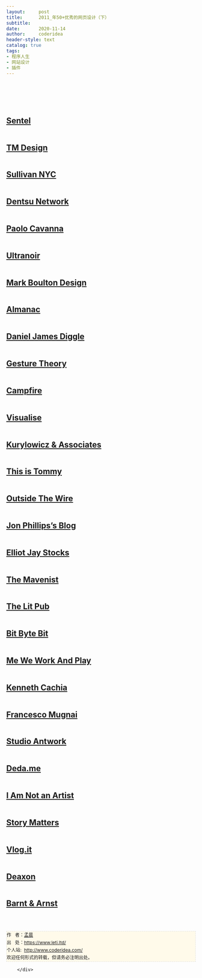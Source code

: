 ```yaml
---
layout:     post
title:      2011_年50+优秀的网页设计（下）
subtitle:   
date:       2020-11-14
author:     coderidea
header-style: text
catalog: true
tags:
- 程序人生
- 网站设计
- 插件
--- 
```

<div class="postBody">
			<div id="cnblogs_post_body" class="blogpost-body"><p> </p>
<p> </p>
<p><a href="http://www.imaginista.ca/"><img src="http://speckyboy.com/wp-content/uploads/2011/12/topwebdesign19.jpg" alt="" /></a></p>
<h2><a href="http://sentel.co/">Sentel</a></h2>
<p><a href="http://sentel.co/"><img src="http://speckyboy.com/wp-content/uploads/2011/12/topwebdesign20.jpg" alt="" /></a></p>
<h2><a href="http://www.tmdesign.sk/">TM Design</a></h2>
<p><a href="http://www.tmdesign.sk/"><img src="http://speckyboy.com/wp-content/uploads/2011/12/topwebdesign21.jpg" alt="" /></a></p>
<h2><a href="http://www.sullivannyc.com/">Sullivan NYC</a></h2>
<p><a href="http://www.sullivannyc.com/"><img src="http://speckyboy.com/wp-content/uploads/2011/12/topwebdesign23.jpg" alt="" /></a></p>
<h2><a href="http://dentsunetwork.com/#/today">Dentsu Network</a></h2>
<p><a href="http://dentsunetwork.com/#/today"><img src="http://speckyboy.com/wp-content/uploads/2011/12/topwebdesign24.jpg" alt="" /></a></p>
<h2><a href="http://www.paolocavanna.it/">Paolo Cavanna</a></h2>
<p><a href="http://www.paolocavanna.it/"><img src="http://speckyboy.com/wp-content/uploads/2011/12/topwebdesign25.jpg" alt="" /></a></p>
<h2><a href="http://ultranoir.com/en/#!/home/">Ultranoir</a></h2>
<p><a href="http://ultranoir.com/en/#!/home/"><img src="http://speckyboy.com/wp-content/uploads/2011/12/topwebdesign26.jpg" alt="" /></a></p>
<h2><a href="http://www.markboultondesign.com/">Mark Boulton Design</a></h2>
<p><a href="http://www.markboultondesign.com/"><img src="http://speckyboy.com/wp-content/uploads/2011/12/topwebdesign27.jpg" alt="" /></a></p>
<h2><a href="http://www.brandalmanac.com/">Almanac</a></h2>
<p><a href="http://www.brandalmanac.com/"><img src="http://speckyboy.com/wp-content/uploads/2011/12/topwebdesign28.jpg" alt="" /></a></p>
<h2><a href="http://www.danieldiggle.com/">Daniel James Diggle</a></h2>
<p><a href="http://www.danieldiggle.com/"><img src="http://speckyboy.com/wp-content/uploads/2011/12/topwebdesign29.jpg" alt="" /></a></p>
<h2><a href="http://www.gesturetheory.com/">Gesture Theory</a></h2>
<p><a href="http://www.gesturetheory.com/"><img src="http://speckyboy.com/wp-content/uploads/2011/12/topwebdesign30.jpg" alt="" /></a></p>
<h2><a href="http://campfirenyc.com/">Campfire</a></h2>
<p><a href="http://campfirenyc.com/"><img src="http://speckyboy.com/wp-content/uploads/2011/12/topwebdesign31.jpg" alt="" /></a></p>
<h2><a href="http://visualise.ca/">Visualise</a></h2>
<p><a href="http://visualise.ca/"><img src="http://speckyboy.com/wp-content/uploads/2011/12/topwebdesign32.jpg" alt="" /></a></p>
<h2><a href="http://www.apaka.com.pl/#/projekty/case-studies/">Kurylowicz &amp; Associates</a></h2>
<p><a href="http://www.apaka.com.pl/#/projekty/case-studies/"><img src="http://speckyboy.com/wp-content/uploads/2011/12/topwebdesign33.jpg" alt="" /></a></p>
<h2><a href="http://www.thisistommy.com/">This is Tommy</a></h2>
<p><a href="http://www.thisistommy.com/"><img src="http://speckyboy.com/wp-content/uploads/2011/12/topwebdesign34.jpg" alt="" /></a></p>
<h2><a href="http://www.outsidethewirellc.com/">Outside The Wire</a></h2>
<p><a href="http://www.outsidethewirellc.com/"><img src="http://speckyboy.com/wp-content/uploads/2011/12/topwebdesign35.jpg" alt="" /></a></p>
<h2><a href="http://blog.jonphillips.ca/">Jon Phillips’s Blog</a></h2>
<p><a href="http://blog.jonphillips.ca/"><img src="http://speckyboy.com/wp-content/uploads/2011/12/topwebdesign36.jpg" alt="" /></a></p>
<h2><a href="http://elliotjaystocks.com/">Elliot Jay Stocks</a></h2>
<p><a href="http://elliotjaystocks.com/"><img src="http://speckyboy.com/wp-content/uploads/2011/12/topwebdesign37.jpg" alt="" /></a></p>
<h2><a href="http://www.themavenist.org/02-cartoons-forkedreality/index.html">The Mavenist</a></h2>
<p><a href="http://www.themavenist.org/02-cartoons-forkedreality/index.html"><img src="http://speckyboy.com/wp-content/uploads/2011/12/topwebdesign38.jpg" alt="" /></a></p>
<h2><a href="http://thelitpub.com/">The Lit Pub</a></h2>
<p><a href="http://thelitpub.com/"><img src="http://speckyboy.com/wp-content/uploads/2011/12/topwebdesign39.jpg" alt="" /></a></p>
<h2><a href="http://www.bitbytebit.co.uk/">Bit Byte Bit</a></h2>
<p><a href="http://www.bitbytebit.co.uk/"><img src="http://speckyboy.com/wp-content/uploads/2011/12/topwebdesign40.jpg" alt="" /></a></p>
<h2><a href="http://www.me-we.be/">Me We Work And Play</a></h2>
<p><a href="http://www.me-we.be/"><img src="http://speckyboy.com/wp-content/uploads/2011/12/topwebdesign41.jpg" alt="" /></a></p>
<h2><a href="http://kennethcachia.com/#home">Kenneth Cachia</a></h2>
<p><a href="http://kennethcachia.com/#home"><img src="http://speckyboy.com/wp-content/uploads/2011/12/topwebdesign42.jpg" alt="" /></a></p>
<h2><a href="http://www.francescomugnai.com/">Francesco Mugnai</a></h2>
<p><a href="http://www.francescomugnai.com/"><img src="http://speckyboy.com/wp-content/uploads/2011/12/topwebdesign43.jpg" alt="" /></a></p>
<h2><a href="http://studioantwork.com/">Studio Antwork</a></h2>
<p><a href="http://studioantwork.com/"><img src="http://speckyboy.com/wp-content/uploads/2011/12/topwebdesign44.jpg" alt="" /></a></p>
<h2><a href="http://deda.me/">Deda.me</a></h2>
<p><a href="http://deda.me/"><img src="http://speckyboy.com/wp-content/uploads/2011/12/topwebdesign45.jpg" alt="" /></a></p>
<h2><a href="http://www.iamnotanartist.org/index.php">I Am Not an Artist</a></h2>
<p><a href="http://www.iamnotanartist.org/index.php"><img src="http://speckyboy.com/wp-content/uploads/2011/12/topwebdesign46.jpg" alt="" /></a></p>
<h2><a href="http://storymatters.com/showcase/grand-things">Story Matters</a></h2>
<p><a href="http://storymatters.com/showcase/grand-things"><img src="http://speckyboy.com/wp-content/uploads/2011/12/topwebdesign47.jpg" alt="" /></a></p>
<h2><a href="http://vlog.it/">Vlog.it</a></h2>
<p><a href="http://vlog.it/"><img src="http://speckyboy.com/wp-content/uploads/2011/12/topwebdesign48.jpg" alt="" /></a></p>
<h2><a href="http://deaxon.com/">Deaxon</a></h2>
<p><a href="http://deaxon.com/"><img src="http://speckyboy.com/wp-content/uploads/2011/12/topwebdesign49.jpg" alt="" /></a></p>
<h2><a href="http://www.barntarnst.com/?p=cases">Barnt &amp; Arnst</a></h2>
<p><a href="http://www.barntarnst.com/?p=cases"><img src="http://speckyboy.com/wp-content/uploads/2011/12/topwebdesign50.jpg" alt="" /></a></p>


<div id="ckepop"> </div>
<div>
<p id="PSignature" style="line-height:20px;background:#FFFAEA no-repeat 2% 50%;font-size:12px;border:#e0e0e0 1px dashed;">作   者：<a href="https://www.leti.ltd/">孟晨</a> <br /> 出   处：<a href="https://www.leti.ltd/">https://www.leti.ltd/</a> <br />个人站:  <a href="http://www.coderidea.com/">http://www.coderidea.com/</a><br />欢迎任何形式的转载，但请务必注明出处。</p>
</div></div><div id="MySignature"></div>
<div class="clear"></div>
<div id="blog_post_info_block">
<div id="BlogPostCategory"></div>
<div id="EntryTag"></div>
<div id="blog_post_info">
</div>
<div class="clear"></div>
<div id="post_next_prev"></div>
</div>


		</div>